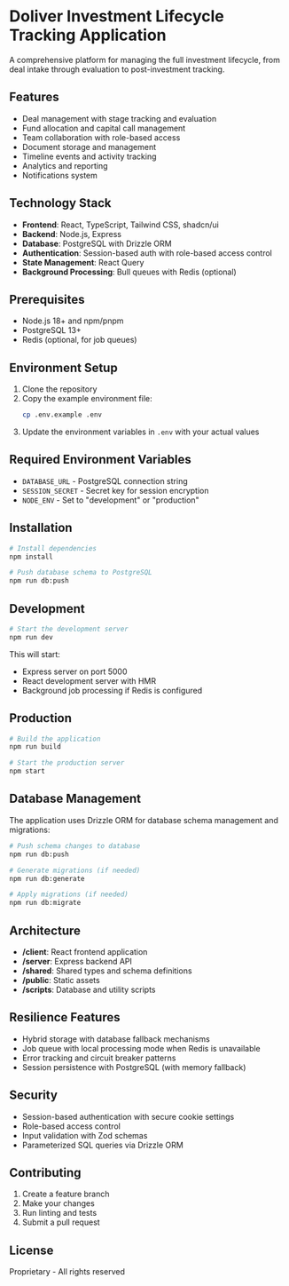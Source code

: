 # Doliver Investment Lifecycle Tracking Application

A comprehensive platform for managing the full investment lifecycle, from deal intake through evaluation to post-investment tracking.

## Features

- Deal management with stage tracking and evaluation
- Fund allocation and capital call management
- Team collaboration with role-based access
- Document storage and management
- Timeline events and activity tracking
- Analytics and reporting
- Notifications system

## Technology Stack

- **Frontend**: React, TypeScript, Tailwind CSS, shadcn/ui
- **Backend**: Node.js, Express
- **Database**: PostgreSQL with Drizzle ORM
- **Authentication**: Session-based auth with role-based access control
- **State Management**: React Query
- **Background Processing**: Bull queues with Redis (optional)

## Prerequisites

- Node.js 18+ and npm/pnpm
- PostgreSQL 13+
- Redis (optional, for job queues)

## Environment Setup

1. Clone the repository
2. Copy the example environment file:
   ```bash
   cp .env.example .env
   ```
3. Update the environment variables in `.env` with your actual values

## Required Environment Variables

- `DATABASE_URL` - PostgreSQL connection string
- `SESSION_SECRET` - Secret key for session encryption
- `NODE_ENV` - Set to "development" or "production"

## Installation

```bash
# Install dependencies
npm install

# Push database schema to PostgreSQL
npm run db:push
```

## Development

```bash
# Start the development server
npm run dev
```

This will start:
- Express server on port 5000
- React development server with HMR
- Background job processing if Redis is configured

## Production

```bash
# Build the application
npm run build

# Start the production server
npm start
```

## Database Management

The application uses Drizzle ORM for database schema management and migrations:

```bash
# Push schema changes to database
npm run db:push

# Generate migrations (if needed)
npm run db:generate

# Apply migrations (if needed)
npm run db:migrate
```

## Architecture

- **/client**: React frontend application
- **/server**: Express backend API
- **/shared**: Shared types and schema definitions
- **/public**: Static assets
- **/scripts**: Database and utility scripts

## Resilience Features

- Hybrid storage with database fallback mechanisms
- Job queue with local processing mode when Redis is unavailable
- Error tracking and circuit breaker patterns
- Session persistence with PostgreSQL (with memory fallback)

## Security

- Session-based authentication with secure cookie settings
- Role-based access control
- Input validation with Zod schemas
- Parameterized SQL queries via Drizzle ORM

## Contributing

1. Create a feature branch
2. Make your changes
3. Run linting and tests
4. Submit a pull request

## License

Proprietary - All rights reserved